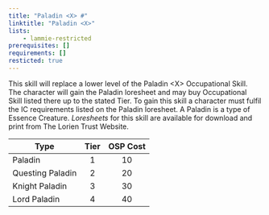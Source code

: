 ```yaml
---
title: "Paladin <X> #"
linktitle: "Paladin <X>"
lists:
    - lammie-restricted
prerequisites: []
requirements: []
resticted: true
---
```

This skill will replace a lower level of the Paladin \<X> Occupational Skill. The character will gain the Paladin loresheet and may buy Occupational Skill listed there up to the stated Tier. To gain this skill a character must fulfil the IC requirements listed on the Paladin loresheet. A Paladin is a type of Essence Creature. _Loresheets_ for this skill are available for download and print from The Lorien Trust Website.

| Type | Tier | OSP Cost |
| ---- | :--: | :------: |
| Paladin | 1 | 10 |
| Questing Paladin | 2 | 20 |
| Knight Paladin | 3 | 30 |
| Lord Paladin | 4 | 40 |